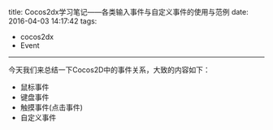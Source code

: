 title: Cocos2dx学习笔记——各类输入事件与自定义事件的使用与范例
date: 2016-04-03 14:17:42 
tags:
- cocos2dx
- Event

---

今天我们来总结一下Cocos2D中的事件关系，大致的内容如下：
- 鼠标事件
- 键盘事件
- 触摸事件(点击事件)
- 自定义事件

